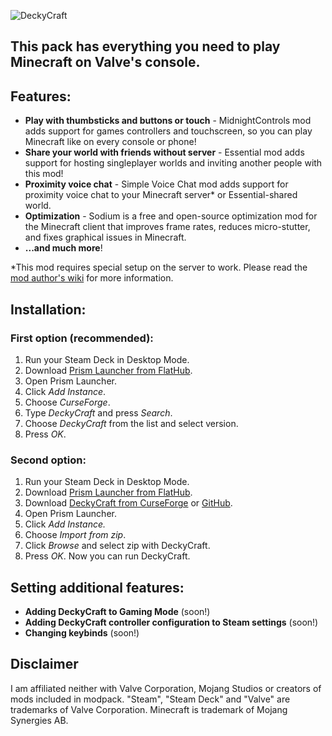 ![DeckyCraft](https://user-images.githubusercontent.com/42030591/225976336-d7b36c5f-a4cd-4e28-9ae4-4a73f8bdd31e.png)
## This pack has everything you need to play Minecraft on Valve's console.
 

## Features:
* **Play with thumbsticks and buttons or touch** - MidnightControls mod adds support for games controllers and touchscreen, so you can play Minecraft like on every console or phone!
* **Share your world with friends without server** - Essential mod adds support for hosting singleplayer worlds and inviting another people with this mod!
* **Proximity voice chat** - Simple Voice Chat mod adds support for proximity voice chat to your Minecraft server* or Essential-shared world.
* **Optimization** - Sodium is a free and open-source optimization mod for the Minecraft client that improves frame rates, reduces micro-stutter, and fixes graphical issues in Minecraft.
* **...and much more**! 
 

*This mod requires special setup on the server to work. Please read the [mod author's wiki](https://modrepo.de/minecraft/voicechat/wiki/setup) for more information.

 
 
## Installation:
### First option (recommended):
1. Run your Steam Deck in Desktop Mode.
1. Download [Prism Launcher from FlatHub](https://flathub.org/apps/details/org.prismlauncher.PrismLauncher).
1. Open Prism Launcher.
1. Click *Add Instance*.
1. Choose *CurseForge*.
1. Type *DeckyCraft* and press *Search*.
1. Choose *DeckyCraft* from the list and select version.
1. Press *OK*.
 

### Second option:
1. Run your Steam Deck in Desktop Mode.
1. Download [Prism Launcher from FlatHub](https://flathub.org/apps/details/org.prismlauncher.PrismLauncher).
1. Download [DeckyCraft from CurseForge](https://www.curseforge.com/minecraft/modpacks/deckycraft/files) or [GitHub](https://github.com/MStankiewiczOfficial/DeckyCraft/releases).
1. Open Prism Launcher.
1. Click *Add Instance.*
1. Choose *Import from zip*.
1. Click *Browse* and select zip with DeckyCraft.
1. Press *OK*.
Now you can run DeckyCraft.

 

## Setting additional features:
* **Adding DeckyCraft to Gaming Mode** (soon!)
* **Adding DeckyCraft controller configuration to Steam settings** (soon!)
* **Changing keybinds** (soon!)

## Disclaimer
I am affiliated neither with Valve Corporation, Mojang Studios or creators of mods included in modpack. "Steam", "Steam Deck" and "Valve" are trademarks of Valve Corporation. Minecraft is trademark of Mojang Synergies AB.
